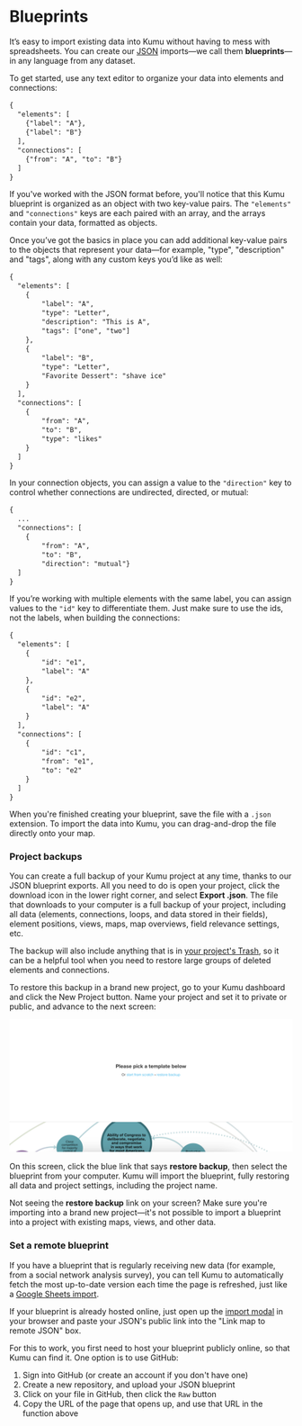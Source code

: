 # Blueprints

It’s easy to import existing data into Kumu without having to mess with spreadsheets. You can create our [JSON](http://json.org/) imports—we call them **blueprints**—in any language from any dataset.

To get started, use any text editor to organize your data into elements and connections:

```
{
  "elements": [
    {"label": "A"},
    {"label": "B"}
  ],
  "connections": [
    {"from": "A", "to": "B"}
  ]
}
```

If you've worked with the JSON format before, you'll notice that this Kumu blueprint is organized as an object with two key-value pairs. The `"elements"` and `"connections"` keys are each paired with an array, and the arrays contain your data, formatted as objects.

Once you’ve got the basics in place you can add additional key-value pairs to the objects that represent your data—for example, "type", "description" and "tags", along with any custom keys you’d like as well:

```
{
  "elements": [
    {
        "label": "A",
        "type": "Letter",
        "description": "This is A",
        "tags": ["one", "two"]
    },
    {
        "label": "B",
        "type": "Letter",
        "Favorite Dessert": "shave ice"
    }
  ],
  "connections": [
    {
        "from": "A",
        "to": "B",
        "type": "likes"
    }
  ]
}
```

In your connection objects, you can assign a value to the `"direction"` key to control whether connections are undirected, directed, or mutual:

```
{
  ...
  "connections": [
    {
        "from": "A",
        "to": "B",
        "direction": "mutual"}
  ]
}
```

If you’re working with multiple elements with the same label, you can assign values to the `"id"` key to differentiate them. Just make sure to use the ids, not the labels, when building the connections:

```
{
  "elements": [
    {
        "id": "e1",
        "label": "A"
    },
    {
        "id": "e2",
        "label": "A"
    }
  ],
  "connections": [
    {
        "id": "c1",
        "from": "e1",
        "to": "e2"
    }
  ]
}
```

When you're finished creating your blueprint, save the file with a `.json` extension. To import the data into Kumu, you can drag-and-drop the file directly onto your map.


### Project backups

You can create a full backup of your Kumu project at any time, thanks to our JSON blueprint exports. All you need to do is open your project, click the download icon in the lower right corner, and select **Export .json**. The file that downloads to your computer is a full backup of your project, including all data (elements, connections, loops, and data stored in their fields), element positions, views, maps, map overviews, field relevance settings, etc.

The backup will also include anything that is in [your project's Trash](/overview/kumus-architecture.html#trash), so it can be a helpful tool when you need to restore large groups of deleted elements and connections.

To restore this backup in a brand new project, go to your Kumu dashboard and click the New Project button. Name your project and set it to private or public, and advance to the next screen:

![Template screen](/images/template-screen.png)

On this screen, click the blue link that says **restore backup**, then select the blueprint from your computer. Kumu will import the blueprint, fully restoring all data and project settings, including the project name.

<p class="alert alert-warning">
Not seeing the <b>restore backup</b> link on your screen? Make sure you're importing into a brand new project—it's not possible to import a blueprint into a project with existing maps, views, and other data.
</p>


### Set a remote blueprint

If you have a blueprint that is regularly receiving new data (for example, from a social network analysis survey), you can tell Kumu to automatically fetch the most up-to-date version each time the page is refreshed, just like a [Google Sheets import](/guides/import.html#integrating-with-google-sheets).

If your blueprint is already hosted online, just open up the [import modal](/guides/import.html) in your browser and paste your JSON's public link into the "Link map to remote JSON" box.

For this to work, you first need to host your blueprint publicly online, so that Kumu can find it. One option is to use GitHub:
1. Sign into GitHub (or create an account if you don't have one)
1. Create a new repository, and upload your JSON blueprint
1. Click on your file in GitHub, then click the `Raw` button
1. Copy the URL of the page that opens up, and use that URL in the function above



